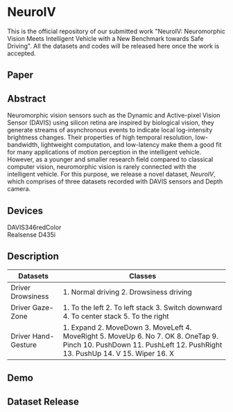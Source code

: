 # NeuroIV
This is the official repository of our submitted work "NeuroIV: Neuromorphic Vision Meets Intelligent Vehicle with a New Benchmark towards Safe Driving". All the datasets and codes will be released here once the work is accepted.

## Paper

## Abstract
Neuromorphic vision sensors such as the Dynamic and Active-pixel Vision Sensor (DAVIS) using silicon retina are inspired by biological vision, they generate streams of asynchronous events to indicate local log-intensity brightness changes. Their properties of high temporal resolution, low-bandwidth, lightweight computation, and low-latency make them a good fit for many applications of motion perception in the intelligent vehicle. However, as a younger and smaller research field compared to classical computer vision, neuromorphic vision is rarely connected with the intelligent vehicle. For this purpose, we release a novel dataset, *NeuroIV*, which comprises of three datasets recorded with DAVIS sensors and Depth camera.  
## Devices
DAVIS346redColor  
Realsense D435i
## Description
| Datasets            | Classes                                                      |
| ------------------- | ------------------------------------------------------------ |
| Driver Drowsiness   | 1. Normal driving 2. Drowsiness driving                      |
| Driver Gaze-Zone    | 1. To the left 2. To left stack 3. Switch downward 4. To center stack 5. To the right |
| Driver Hand-Gesture | 1. Expand 2. MoveDown 3. MoveLeft 4. MoveRight 5. MoveUp 6. No 7. OK 8. OneTap 9. Pinch 10. PushDown 11. PushLeft 12. PushRight 13. PushUp 14. V 15. Wiper 16. X |
## Demo

## Dataset Release
